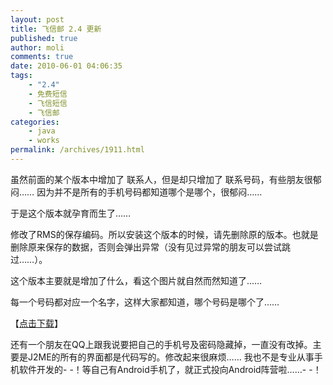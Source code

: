 ```yaml
---
layout: post
title: 飞信邮 2.4 更新
published: true
author: moli
comments: true
date: 2010-06-01 04:06:35
tags:
    - "2.4"
    - 免费短信
    - 飞信短信
    - 飞信邮
categories:
    - java
    - works
permalink: /archives/1911.html
---
```

[][1]虽然前面的某个版本中增加了 联系人，但是却只增加了 联系号码，有些朋友很郁闷…… 因为并不是所有的手机号码都知道哪个是哪个，很郁闷……

于是这个版本就孕育而生了……

修改了RMS的保存编码。所以安装这个版本的时候，请先删除原的版本。也就是删除原来保存的数据，否则会弹出异常（没有见过异常的朋友可以尝试跳过……）。

这个版本主要就是增加了什么，看这个图片就自然而然知道了……

每一个号码都对应一个名字，这样大家都知道，哪个号码是哪个了……

【[点击下载][2]】

还有一个朋友在QQ上跟我说要把自己的手机号及密码隐藏掉，一直没有改掉。主要是J2ME的所有的界面都是代码写的。修改起来很麻烦…… 我也不是专业从事手机软件开发的- -！等自己有Android手机了，就正式投向Android阵营啦……- -！

 [1]: http://huoxr.com/wp-content/uploads/2010/06/SuperScreenshot0003.jpg
 [2]: /molisoft/down/FetionU.zip